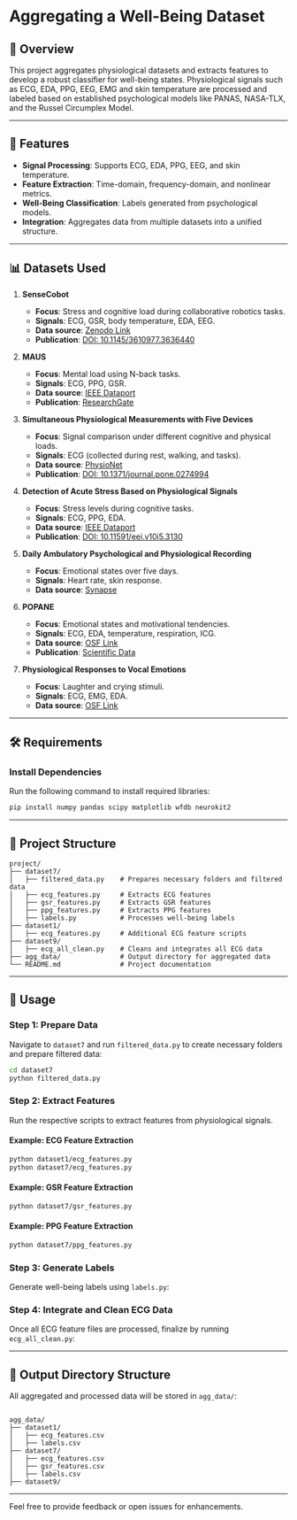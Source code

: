 # Aggregating a Well-Being Dataset

## 📖 Overview

This project aggregates physiological datasets and extracts features to develop a robust classifier for well-being states. Physiological signals such as ECG, EDA, PPG, EEG, EMG and skin temperature are processed and labeled based on established psychological models like PANAS, NASA-TLX, and the Russel Circumplex Model.

---

## 🚀 Features

- **Signal Processing**: Supports ECG, EDA, PPG, EEG, and skin temperature.
- **Feature Extraction**: Time-domain, frequency-domain, and nonlinear metrics.
- **Well-Being Classification**: Labels generated from psychological models.
- **Integration**: Aggregates data from multiple datasets into a unified structure.

---

## 📊 Datasets Used

1. **SenseCobot**  
   - **Focus**: Stress and cognitive load during collaborative robotics tasks.  
   - **Signals**: ECG, GSR, body temperature, EDA, EEG.  
   - **Data source**: [Zenodo Link](https://zenodo.org/records/10124005)  
   - **Publication**: [DOI: 10.1145/3610977.3636440](https://doi.org/10.1145/3610977.3636440)



2. **MAUS**  
   - **Focus**: Mental load using N-back tasks.  
   - **Signals**: ECG, PPG, GSR.  
   - **Data source**: [IEEE Dataport](https://ieee-dataport.org/open-access/maus-dataset-mental-workload-assessment-n-back-task-using-wearable-sensor)  
   - **Publication**: [ResearchGate](https://www.researchgate.net/publication/355925184)

3. **Simultaneous Physiological Measurements with Five Devices**  
   - **Focus**: Signal comparison under different cognitive and physical loads.  
   - **Signals**: ECG (collected during rest, walking, and tasks).  
   - **Data source**: [PhysioNet](https://physionet.org/content/simultaneous-measurements/1.0.2/)  
   - **Publication**: [DOI: 10.1371/journal.pone.0274994](https://doi.org/10.1371/journal.pone.0274994)

4. **Detection of Acute Stress Based on Physiological Signals**  
   - **Focus**: Stress levels during cognitive tasks.  
   - **Signals**: ECG, PPG, EDA.  
   - **Data source**: [IEEE Dataport](https://ieee-dataport.org/open-access/database-cognitive-load-affect-and-stress-recognition)  
   - **Publication**: [DOI: 10.11591/eei.v10i5.3130](https://doi.org/10.11591/eei.v10i5.3130)

5. **Daily Ambulatory Psychological and Physiological Recording**  
   - **Focus**: Emotional states over five days.  
   - **Signals**: Heart rate, skin response.  
   - **Data source**: [Synapse](https://www.synapse.org/#!Synapse:syn22418021/wiki/605529)  

6. **POPANE**  
   - **Focus**: Emotional states and motivational tendencies.  
   - **Signals**: ECG, EDA, temperature, respiration, ICG.  
   - **Data source**: [OSF Link](https://osf.io/94bpx/)  
   - **Publication**: [Scientific Data](https://doi.org/10.1038/s41597-021-01117-0)

7. **Physiological Responses to Vocal Emotions**  
   - **Focus**: Laughter and crying stimuli.  
   - **Signals**: ECG, EMG, EDA.  
   - **Data source**: [OSF Link](https://osf.io/nvb2u/)  

---


## 🛠️ Requirements



### Install Dependencies

Run the following command to install required libraries:

```bash
pip install numpy pandas scipy matplotlib wfdb neurokit2
```

---

## 📂 Project Structure

```plaintext
project/
├── dataset7/
│   ├── filtered_data.py    # Prepares necessary folders and filtered data
│   ├── ecg_features.py     # Extracts ECG features
│   ├── gsr_features.py     # Extracts GSR features
│   ├── ppg_features.py     # Extracts PPG features
│   ├── labels.py           # Processes well-being labels
├── dataset1/
│   ├── ecg_features.py     # Additional ECG feature scripts
├── dataset9/
│   ├── ecg_all_clean.py    # Cleans and integrates all ECG data
├── agg_data/               # Output directory for aggregated data
└── README.md               # Project documentation
```

---

## 📜 Usage

### Step 1: Prepare Data
Navigate to `dataset7` and run `filtered_data.py` to create necessary folders and prepare filtered data:

```bash
cd dataset7
python filtered_data.py
```

### Step 2: Extract Features
Run the respective scripts to extract features from physiological signals.

#### Example: ECG Feature Extraction
```bash
python dataset1/ecg_features.py
python dataset7/ecg_features.py
```

#### Example: GSR Feature Extraction
```bash
python dataset7/gsr_features.py
```

#### Example: PPG Feature Extraction
```bash
python dataset7/ppg_features.py
```

### Step 3: Generate Labels
Generate well-being labels using `labels.py`:


### Step 4: Integrate and Clean ECG Data
Once all ECG feature files are processed, finalize by running `ecg_all_clean.py`:


---

## 📁 Output Directory Structure

All aggregated and processed data will be stored in `agg_data/`:
```plaintext

agg_data/
├── dataset1/
│   ├── ecg_features.csv
│   ├── labels.csv
├── dataset7/
│   ├── ecg_features.csv
│   ├── gsr_features.csv
│   ├── labels.csv
├── dataset9/

```
---


Feel free to provide feedback or open issues for enhancements. 
